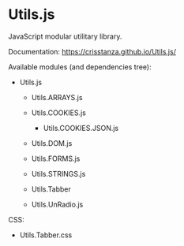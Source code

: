 # Utils.js

JavaScript modular utilitary library.

Documentation: https://crisstanza.github.io/Utils.js/


Available modules (and dependencies tree):

  - Utils.js
    - Utils.ARRAYS.js
    - Utils.COOKIES.js
      - Utils.COOKIES.JSON.js
    - Utils.DOM.js
    - Utils.FORMS.js
    - Utils.STRINGS.js

    - Utils.Tabber
    - Utils.UnRadio.js

CSS:

  - Utils.Tabber.css

